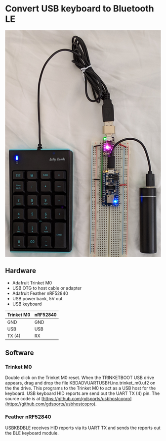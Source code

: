 # Convert USB keyboard to Bluetooth LE

![USB Keyboard to BLE converter](./images/usbkbdble.jpg)

## Hardware

* Adafruit Trinket M0
* USB OTG to host cable or adapter
* Adafruit Feather nRF52840
* USB power bank, 5V out
* USB keyboard

Trinket M0	|nRF52840
------------|--------
GND			|GND
USB			|USB
TX (4)		|RX

## Software

### Trinket M0

Double click on the Trinket M0 reset.  When the TRINKETBOOT USB drive appears,
drag and drop the file KBDADVUARTUSBH.ino.trinket_m0.uf2 on the the drive.
This programs to the Trinket M0 to act as a USB host for the keyboard. USB
keyboard HID reports are send out the UART TX (4) pin. The source code is
at [https://github.com/gdsports/usbhostcopro](https://github.com/gdsports/usbhostcopro).

### Feather nRF52840

USBKBDBLE receives HID reports via its UART TX and sends the reports out the
BLE keyboard module.
